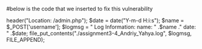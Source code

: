 #below is the code that we inserted to fix this vulnerability

header("Location: /admin.php");
                $date = date("Y-m-d H:i:s");
                $name = $_POST['username'];
                $logmsg = "  Log Information: name: " .$name ." date: " .$date;
                file_put_contents("./assignment3-4_Andriy_Yahya.log", $logmsg, FILE_APPEND);
